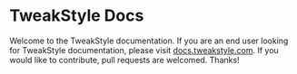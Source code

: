 TweakStyle Docs
===============
Welcome to the TweakStyle documentation. If you are an end user looking for TweakStyle documentation, please visit [docs.tweakstyle.com](http://docs.tweakstyle.com). If you would like to contribute, pull requests are welcomed. Thanks!
